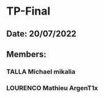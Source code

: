 # TP-Final
## Date: 20/07/2022
## Members:
### TALLA Michael mikalia
### LOURENCO Mathieu ArgenT1x


